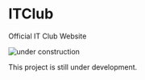 # ITClub

Official IT Club Website


![under construction](https://png.pngtree.com/png-vector/20221119/ourmid/pngtree-flat-under-construction-sign-background-design-png-image_6471962.png)


This project is still under development.
